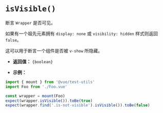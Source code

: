 # `isVisible()`

断言 `Wrapper` 是否可见。

如果有一个祖先元素拥有 `display: none` 或 `visibility: hidden` 样式则返回 `false`。

这可以用于断言一个组件是否被 `v-show` 所隐藏。

- **返回值：** `{boolean}`

- **示例：**

```js
import { mount } from '@vue/test-utils'
import Foo from './Foo.vue'

const wrapper = mount(Foo)
expect(wrapper.isVisible()).toBe(true)
expect(wrapper.find('.is-not-visible').isVisible()).toBe(false)
```
